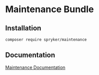 # Maintenance Bundle

## Installation

```
composer require spryker/maintenance
```

## Documentation

[Maintenance Documentation](http://spryker.github.io/core/bundles/maintenance)
